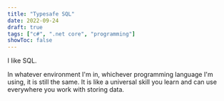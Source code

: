 ```yaml
---
title: "Typesafe SQL"
date: 2022-09-24
draft: true
tags: ["c#", ".net core", "programming"]
showToc: false
---
```





I like SQL.

In whatever environment I'm in, whichever programming language I'm using, it is still the same.
It is like a universal skill you learn and can use everywhere you work with storing data.